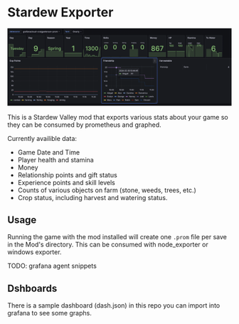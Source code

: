 ﻿# Stardew Exporter

![dashboard](dash.png "Sample dashboard")

This is a Stardew Valley mod that exports various stats about your game so they can be consumed by prometheus and graphed.

Currently availible data:

- Game Date and Time
- Player health and stamina
- Money
- Relationship points and gift status
- Experience points and skill levels
- Counts of various objects on farm (stone, weeds, trees, etc.)
- Crop status, including harvest and watering status.

## Usage

Running the game with the mod installed will create one `.prom` file per save in the Mod's directory. This can be consumed with node_exporter or windows exporter.

TODO: grafana agent snippets

## Dshboards

There is a sample dashboard (dash.json) in this repo you can import into grafana to see some graphs.